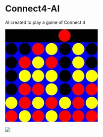 # Connect4-AI
AI created to play a game of Connect 4

![alt text](https://github.com/QLambkin/Connect4-AI/blob/main/images/Connect4.jpg)

![](https://github.com/QLambkin/Connect4-AI/blob/main/images/pygame%20window%202022-08-16%2016-28-57.gif)

